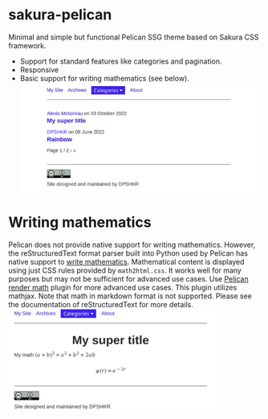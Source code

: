 # sakura-pelican
Minimal and simple but functional Pelican SSG theme based on Sakura CSS framework.
* Support for standard features like categories and pagination.
* Responsive
* Basic support for writing mathematics (see below).
![Index page](screenshots/index.png)

# Writing mathematics

Pelican does not provide native support for writing mathematics.
However, the reStructuredText format parser built into Python used by Pelican has native support to [write mathematics](https://docutils.sourceforge.io/docs/ref/rst/mathematics.html).
Mathematical content is displayed using just CSS rules provided by `math2html.css`. 
It works well for many purposes but may not be sufficient for advanced use cases. 
Use [Pelican render math](https://github.com/pelican-plugins/render-math) plugin for more advanced use cases.
This plugin utilizes mathjax. 
Note that math in markdown format is not supported. 
Please see the documentation of reStructuredText for more details.
![Math display](screenshots/math.png)

